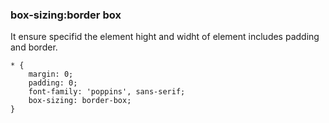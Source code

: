 ### box-sizing:border box 
It ensure specifid the element hight and widht of element includes padding and border.  
```
* {
    margin: 0;
    padding: 0;
    font-family: 'poppins', sans-serif;
    box-sizing: border-box;
}
```

